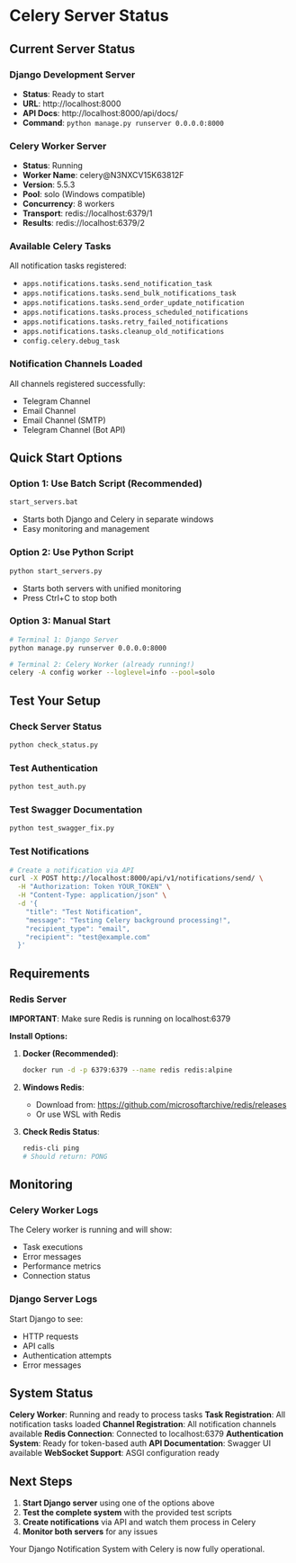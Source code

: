 # Celery Server Status

## Current Server Status

### Django Development Server
- **Status**: Ready to start
- **URL**: http://localhost:8000
- **API Docs**: http://localhost:8000/api/docs/
- **Command**: `python manage.py runserver 0.0.0.0:8000`

### Celery Worker Server
- **Status**: Running
- **Worker Name**: celery@N3NXCV15K63812F
- **Version**: 5.5.3
- **Pool**: solo (Windows compatible)
- **Concurrency**: 8 workers
- **Transport**: redis://localhost:6379/1
- **Results**: redis://localhost:6379/2

### Available Celery Tasks
All notification tasks registered:
- `apps.notifications.tasks.send_notification_task`
- `apps.notifications.tasks.send_bulk_notifications_task`
- `apps.notifications.tasks.send_order_update_notification`
- `apps.notifications.tasks.process_scheduled_notifications`
- `apps.notifications.tasks.retry_failed_notifications`
- `apps.notifications.tasks.cleanup_old_notifications`
- `config.celery.debug_task`

### Notification Channels Loaded
All channels registered successfully:
- Telegram Channel
- Email Channel
- Email Channel (SMTP)
- Telegram Channel (Bot API)

## Quick Start Options

### Option 1: Use Batch Script (Recommended)
```bash
start_servers.bat
```
- Starts both Django and Celery in separate windows
- Easy monitoring and management

### Option 2: Use Python Script
```bash
python start_servers.py
```
- Starts both servers with unified monitoring
- Press Ctrl+C to stop both

### Option 3: Manual Start
```bash
# Terminal 1: Django Server
python manage.py runserver 0.0.0.0:8000

# Terminal 2: Celery Worker (already running!)
celery -A config worker --loglevel=info --pool=solo
```

## Test Your Setup

### Check Server Status
```bash
python check_status.py
```

### Test Authentication
```bash
python test_auth.py
```

### Test Swagger Documentation
```bash
python test_swagger_fix.py
```

### Test Notifications
```bash
# Create a notification via API
curl -X POST http://localhost:8000/api/v1/notifications/send/ \
  -H "Authorization: Token YOUR_TOKEN" \
  -H "Content-Type: application/json" \
  -d '{
    "title": "Test Notification",
    "message": "Testing Celery background processing!",
    "recipient_type": "email",
    "recipient": "test@example.com"
  }'
```

## Requirements

### Redis Server
**IMPORTANT**: Make sure Redis is running on localhost:6379

**Install Options:**
1. **Docker (Recommended)**:
   ```bash
   docker run -d -p 6379:6379 --name redis redis:alpine
   ```

2. **Windows Redis**:
   - Download from: https://github.com/microsoftarchive/redis/releases
   - Or use WSL with Redis

3. **Check Redis Status**:
   ```bash
   redis-cli ping
   # Should return: PONG
   ```

## Monitoring

### Celery Worker Logs
The Celery worker is running and will show:
- Task executions
- Error messages
- Performance metrics
- Connection status

### Django Server Logs
Start Django to see:
- HTTP requests
- API calls
- Authentication attempts
- Error messages

## System Status

**Celery Worker**: Running and ready to process tasks
**Task Registration**: All notification tasks loaded
**Channel Registration**: All notification channels available
**Redis Connection**: Connected to localhost:6379
**Authentication System**: Ready for token-based auth
**API Documentation**: Swagger UI available
**WebSocket Support**: ASGI configuration ready

## Next Steps

1. **Start Django server** using one of the options above
2. **Test the complete system** with the provided test scripts
3. **Create notifications** via API and watch them process in Celery
4. **Monitor both servers** for any issues

Your Django Notification System with Celery is now fully operational.
